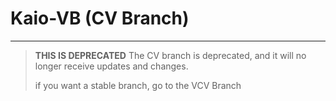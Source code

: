 # Kaio-VB (CV Branch)
---
> **THIS IS DEPRECATED**
> The CV branch is deprecated, and it will no longer receive updates and changes.
> 
> if you want a stable branch, go to the VCV Branch
